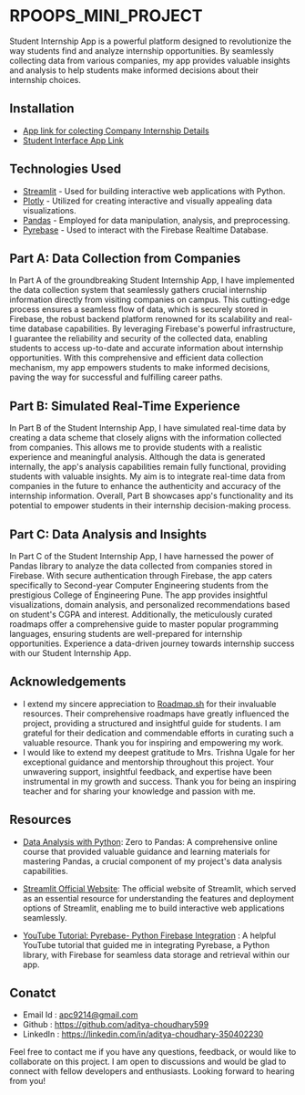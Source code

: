 # RPOOPS_MINI_PROJECT

Student Internship App is a powerful platform designed to revolutionize the way students find and analyze internship opportunities. By seamlessly collecting data from various companies, my app provides valuable insights and analysis to help students make informed decisions about their internship choices.

## Installation

- [App link for colecting Company Internship Details](https://aditya-choudhary599-rpoops-mini-p-part-aappstreamlit-app-p0d5jv.streamlit.app/)
- [Student Interface App Link](https://aditya-choudhary599-rpoops-mini-p-part-cappstreamlit-app-gg9wsq.streamlit.app/)
## Technologies Used

- [Streamlit](https://streamlit.io/) -  Used for building interactive web applications with Python.
- [Plotly](https://plotly.com/) - Utilized for creating interactive and visually appealing data visualizations.
- [Pandas](https://pandas.pydata.org/) - Employed for data manipulation, analysis, and preprocessing.
- [Pyrebase](https://github.com/thisbejim/Pyrebase) -  Used to interact with the Firebase Realtime Database.
## Part A: Data Collection from Companies

In Part A of the groundbreaking Student Internship App, I have implemented the data collection system that seamlessly gathers crucial internship information directly from visiting companies on campus. This cutting-edge process ensures a seamless flow of data, which is securely stored in Firebase, the robust backend platform renowned for its scalability and real-time database capabilities. By leveraging Firebase's powerful infrastructure, I guarantee the reliability and security of the collected data, enabling students to access up-to-date and accurate information about internship opportunities. With this comprehensive and efficient data collection mechanism, my app empowers students to make informed decisions, paving the way for successful and fulfilling career paths.
## Part B: Simulated Real-Time Experience 

In Part B of the Student Internship App, I have simulated real-time data by creating a data scheme that closely aligns with the information collected from companies. This allows me to provide students with a realistic experience and meaningful analysis. Although the data is generated internally, the app's analysis capabilities remain fully functional, providing students with valuable insights. My aim is to integrate real-time data from companies in the future to enhance the authenticity and accuracy of the internship information. Overall, Part B showcases app's functionality and its potential to empower students in their internship decision-making process.
## Part C: Data Analysis and Insights

In Part C of the Student Internship App, I have harnessed the power of Pandas library to analyze the data collected from companies stored in Firebase. With secure authentication through Firebase, the app caters specifically to Second-year Computer Engineering students from the prestigious College of Engineering Pune. The app provides insightful visualizations, domain analysis, and personalized recommendations based on student's CGPA and interest. Additionally, the meticulously curated roadmaps offer a comprehensive guide to master popular programming languages, ensuring students are well-prepared for internship opportunities. Experience a data-driven journey towards internship success with our Student Internship App.
## Acknowledgements

- I extend my sincere appreciation to [Roadmap.sh](https://roadmap.sh/) for their invaluable resources. Their comprehensive roadmaps have greatly influenced the project, providing a structured and insightful guide for students. I am grateful for their dedication and commendable efforts in curating such a valuable resource. Thank you for inspiring and empowering my work.
- I would like to extend my deepest gratitude to Mrs. Trishna Ugale for her exceptional guidance and mentorship throughout this project. Your unwavering support, insightful feedback, and expertise have been instrumental in my growth and success. Thank you for being an inspiring teacher and for sharing your knowledge and passion with me.
 


## Resources

- [Data Analysis with Python](https://jovian.com/learn/data-analysis-with-python-zero-to-pandas): Zero to Pandas: A comprehensive online course that provided valuable guidance and learning materials for mastering Pandas, a crucial component of my project's data analysis capabilities.

- [Streamlit Official Website](https://docs.streamlit.io/library/api-reference): The official website of Streamlit, which served as an essential resource for understanding the features and deployment options of Streamlit, enabling me to build interactive web applications seamlessly.

- [YouTube Tutorial: Pyrebase- Python Firebase Integration](https://www.youtube.com/watch?v=s-Ga8c3toVY) : A helpful YouTube tutorial that guided me in integrating Pyrebase, a Python library, with Firebase for seamless data storage and retrieval within our app.
## Conatct

- Email Id : apc9214@gmail.com
- Github : https://github.com/aditya-choudhary599
- LinkedIn : https://linkedin.com/in/aditya-choudhary-350402230

Feel free to contact me if you have any questions, feedback, or would like to collaborate on this project. I am open to discussions and would be glad to connect with fellow developers and enthusiasts. Looking forward to hearing from you!
